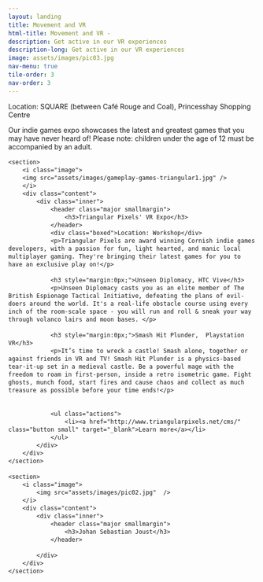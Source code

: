 ```yaml
---
layout: landing
title: Movement and VR
html-title: Movement and VR - 
description: Get active in our VR experiences
description-long: Get active in our VR experiences
image: assets/images/pic03.jpg
nav-menu: true
tile-order: 3
nav-order: 3
---
```


<!-- Main -->
<div id="main" class="alt games">

<section id="one">
	<div class="inner">
	<div class="boxed">Location: SQUARE (between Café Rouge and Coal), Princesshay Shopping Centre</div>
	<p>Our indie games expo showcases the latest and greatest games that you may have never heard of! Please note: children under the age of 12 must be accompanied by an adult.</p>
	</div>
</section>

<!-- Two -->
<section id="two" class="spotlights">

	<section>
		<i class="image">
		<img src="assets/images/gameplay-games-triangular1.jpg" />
		</i>
		<div class="content">
			<div class="inner">
				<header class="major smallmargin">
					<h3>Triangular Pixels' VR Expo</h3>
				</header>
				<div class="boxed">Location: Workshop</div>
				<p>Triangular Pixels are award winning Cornish indie games developers, with a passion for fun, light hearted, and manic local multiplayer gaming. They're bringing their latest games for you to have an exclusive play on!</p>
				
				<h3 style="margin:0px;">Unseen Diplomacy, HTC Vive</h3>
				<p>Unseen Diplomacy casts you as an elite member of The British Espionage Tactical Initiative, defeating the plans of evil-doers around the world. It's a real-life obstacle course using every inch of the room-scale space - you will run and roll & sneak your way through volanco lairs and moon bases. </p>

				<h3 style="margin:0px;">Smash Hit Plunder,  Playstation VR</h3>
				<p>It’s time to wreck a castle! Smash alone, together or against friends in VR and TV! Smash Hit Plunder is a physics-based tear-it-up set in a medieval castle. Be a powerful mage with the freedom to roam in first-person, inside a retro isometric game. Fight ghosts, munch food, start fires and cause chaos and collect as much treasure as possible before your time ends!</p>


				<ul class="actions">
					<li><a href="http://www.triangularpixels.net/cms/" class="button small" target="_blank">Learn more</a></li>
				</ul>
			</div>
		</div>
	</section>

	<section>
		<i class="image">
			<img src="assets/images/pic02.jpg"  />
		</i>
		<div class="content">
			<div class="inner">
				<header class="major smallmargin">
					<h3>Johan Sebastian Joust</h3>
				</header>

			</div>
		</div>
	</section>
	
</section>


</div>